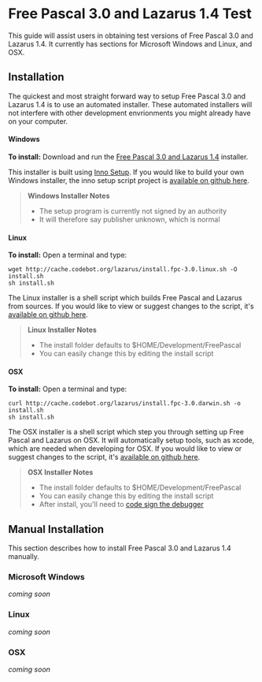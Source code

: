 # Free Pascal 3.0 and Lazarus 1.4 Test

This guide will assist users in obtaining test versions of Free Pascal 3.0 and Lazarus 1.4. It currently has sections for Microsoft Windows and Linux, and OSX.

## Installation

The quickest and most straight forward way to setup Free Pascal 3.0 and Lazarus 1.4 is to use an automated installer. These automated installers will not interfere with other development envrionments you might already have on your computer.

#### Windows

**__To install:__** Download and run the [Free Pascal 3.0 and Lazarus 1.4](http://cache.codebot.org/lazarus/setup.exe) installer.

This installer is built using [Inno Setup](http://www.jrsoftware.org/isinfo.php). If you would like to build your own Windows installer, the inno setup script project is [available on github here](https://github.com/sysrpl/Codebot.Setup/blob/master/windows/setup.iss).

> **Windows Installer Notes**
> - The setup program is currently not signed by an authority
> - It will therefore say publisher unknown, which is normal

#### Linux

**__To install:__** Open a terminal and type:

```
wget http://cache.codebot.org/lazarus/install.fpc-3.0.linux.sh -O install.sh
sh install.sh
```

The Linux installer is a shell script which builds Free Pascal and Lazarus from sources. If you would like to view or suggest changes to the script, it's [available on github here](https://github.com/sysrpl/Codebot.Setup/blob/master/linux/install.fpc-3.0.linux.sh).

> **Linux Installer Notes**
> - The install folder defaults to $HOME/Development/FreePascal
> - You can easily change this by editing the install script

#### OSX

**__To install:__** Open a terminal and type:

```
curl http://cache.codebot.org/lazarus/install.fpc-3.0.darwin.sh -o install.sh
sh install.sh
```

The OSX installer is a shell script which step you through setting up Free Pascal and Lazarus on  OSX. It will automatically setup tools, such as xcode, which are needed when developing for OSX. If you would like to view or suggest changes to the script, it's [available on github here](https://github.com/sysrpl/Codebot.Setup/blob/master/osx/install.fpc-3.0.darwin.sh).

> **OSX Installer Notes**
> - The install folder defaults to $HOME/Development/FreePascal
> - You can easily change this by editing the install script
> - After install, you'll need to [code sign the debugger](http://lazarus.codebot.org/home/osx/codesign)

## Manual Installation

This section describes how to install Free Pascal 3.0 and Lazarus 1.4 manually.

### Microsoft Windows

*coming soon*

### Linux

*coming soon*

### OSX

*coming soon*

